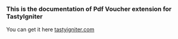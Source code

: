 ### This is the documentation of Pdf Voucher extension for TastyIgniter
You can get it here [tastyigniter.com](https://tastyigniter.com/marketplace)
